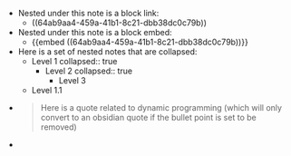 - Nested under this note is a block link:
	- ((64ab9aa4-459a-41b1-8c21-dbb38dc0c79b))
- Nested under this note is a block embed:
	- {{embed ((64ab9aa4-459a-41b1-8c21-dbb38dc0c79b))}}
- Here is a set of nested notes that are collapsed:
	- Level 1
	  collapsed:: true
		- Level 2
		  collapsed:: true
			- Level 3
	- Level 1.1
- > Here is a quote related to dynamic programming (which will only convert to an obsidian quote if the bullet point is set to be removed)
-